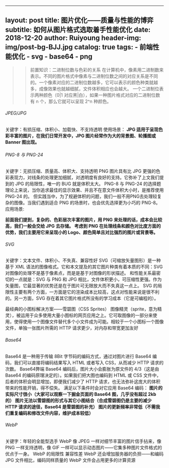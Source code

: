 
--- 
layout:     post
title:      图片优化——质量与性能的博弈
subtitle:   如何从图片格式选取着手性能优化
date:       2018-12-20
author:     Ruiyoung
header-img: img/post-bg-BJJ.jpg
catalog: true
tags:
    - 前端性能优化
    - svg
    - base64
    - png
---
>> 前置知识：二进制位数与色彩的关系
>>在计算机中，像素用二进制数来表示。不同的图片格式中像素与二进制位数之间的对应关系是不同的。一个像素对应的二进制位数越多，它可以表示的颜色种类就越多，成像效果也就越细腻，文件体积相应也会越大。
>>一个二进制位表示两种颜色（0|1 对应黑|白），如果一种图片格式对应的二进制位数有 n 个，那么它就可以呈现 2^n 种颜色。


###### JPEG/JPG
关键字：有损压缩、体积小、加载快、不支持透明
使用场景：
**JPG 适用于呈现色彩丰富的图片，在我们日常开发中，JPG 图片经常作为大的背景图、轮播图或 Banner 图出现。**
###### PNG-8 与 PNG-24
关键字：无损压缩、质量高、体积大、支持透明
PNG 图片具有比 JPG 更强的色彩表现力，对线条的处理更加细腻，对透明度有良好的支持。它弥补了上文我们提到的 JPG 的局限性，唯一的 BUG 就是体积太大。
PNG-8 与 PNG-24 的选择题
理论上来说，当你追求最佳的显示效果、并且不在意文件体积大小时，是推荐使用 PNG-24 的。
但实践当中，为了规避体积的问题，我们一般不用PNG去处理较复杂的图像。当我们遇到适合 PNG 的场景时，也会优先选择更为小巧的 PNG-8。
应用场景:

**前面我们提到，复杂的、色彩层次丰富的图片，用 PNG 来处理的话，成本会比较高，我们一般会交给 JPG 去存储。
考虑到 PNG 在处理线条和颜色对比度方面的优势，我们主要用它来呈现小的 Logo、颜色简单且对比强烈的图片或背景等。**

###### SVG
关键字：文本文件、体积小、不失真、兼容性好
SVG（可缩放矢量图形）是一种基于 XML 语法的图像格式。它和本文提及的其它图片种类有着本质的不同：SVG 对图像的处理不是基于像素点，而是是基于对图像的形状描述。
和性能关系最密切的一点就是：SVG 与 PNG 和 JPG 相比，文件体积更小，可压缩性更强。作为矢量图，它最显著的优势还是在于图片可无限放大而不失真这一点上。
SVG 的局限性主要有两个方面，一方面是它的渲染成本比较高，这点对性能来说是很不利的。另一方面，SVG 存在着其它图片格式所没有的学习成本（它是可编程的）。

最经典的小图标解决方案——雪碧图（CSS Sprites）
图像精灵（sprite，意为精灵），被运用于众多使用大量小图标的网页应用之上。它可取图像的一部分来使用，使得使用一个图像文件替代多个小文件成为可能。相较于一个小图标一个图像文件，单独一张图片所需的 HTTP 请求更少，对内存和带宽更加友好

###### Base64
Base64 是一种用于传输 8Bit 字节码的编码方式，通过对图片进行 Base64 编码，我们可以直接将编码结果写入 HTML 或者写入 CSS，从而减少 HTTP 请求的次数。
Base64弊端
Base64 编码后，图片大小会膨胀为原文件的 4/3（这是由 Base64 的编码原理决定的）。如果我们把大图也编码到 HTML 或 CSS 文件中，后者的体积会明显增加，即便我们减少了 HTTP 请求，也无法弥补这庞大的体积带来的性能开销，得不偿失。
满足以下条件时会对它应用 Base64 编码：
**图片的实际尺寸很小（大家可以观察一下掘金页面的 Base64 图，几乎没有超过 2kb 的）
图片无法以雪碧图的形式与其它小图结合（合成雪碧图仍是主要的减少 HTTP 请求的途径，Base64 是雪碧图的补充）
图片的更新频率非常低（不需我们重复编码和修改文件内容，维护成本较低）**
###### WebP
关键字：年轻的全能型选手
WebP 像 JPEG 一样对细节丰富的图片信手拈来，像 PNG 一样支持透明，像 GIF 一样可以显示动态图片——它集多种图片文件格式的优点于一身。
WebP 的局限性
兼容性差
WebP 还会增加服务器的负担——和编码 JPG 文件相比，编码同样质量的 WebP 文件会占用更多的计算资源
